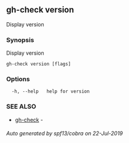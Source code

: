 ## gh-check version

Display version

### Synopsis

Display version

```
gh-check version [flags]
```

### Options

```
  -h, --help   help for version
```

### SEE ALSO

* [gh-check](gh-check.md)	 - 

###### Auto generated by spf13/cobra on 22-Jul-2019
